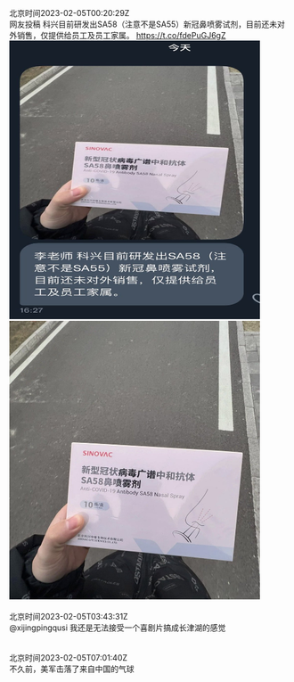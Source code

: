 北京时间2023-02-05T00:20:29Z<br>网友投稿
科兴目前研发出SA58（注意不是SA55）新冠鼻喷雾试剂，目前还未对外销售，仅提供给员工及员工家属。 https://t.co/fdePuGJ6gZ<br><img src='/temp/image/2023/x-Month-2/1621906549483487232_0.jpg' width='450' height='500'><img src='/temp/image/2023/x-Month-2/1621906549483487232_1.jpg' width='450' height='500'><br><br>北京时间2023-02-05T03:43:31Z<br>@xijingpingqusi 我还是无法接受一个喜剧片搞成长津湖的感觉<br><br><br>北京时间2023-02-05T07:01:40Z<br>不久前，美军击落了来自中国的气球<br><br><br>